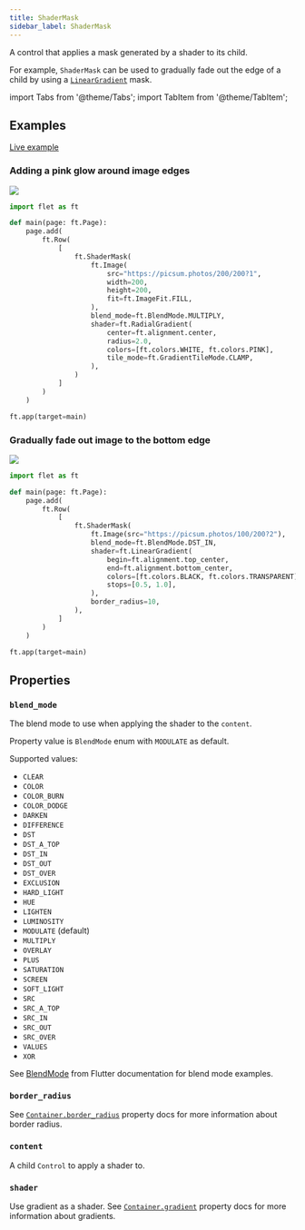 ```yaml
---
title: ShaderMask
sidebar_label: ShaderMask
---
```


A control that applies a mask generated by a shader to its child.

For example, `ShaderMask` can be used to gradually fade out the edge of a child by using a [`LinearGradient`](/docs/controls/container#lineargradient) mask.

import Tabs from '@theme/Tabs';
import TabItem from '@theme/TabItem';

## Examples

[Live example](https://flet-controls-gallery.fly.dev/utility/shadermask)

### Adding a pink glow around image edges

<img src="/img/docs/controls/shader-mask/shader-mask-pink-glow.png" className="screenshot-20" />

<Tabs groupId="language">
  <TabItem value="python" label="Python" default>

```python
import flet as ft

def main(page: ft.Page):
    page.add(
        ft.Row(
            [
                ft.ShaderMask(
                    ft.Image(
                        src="https://picsum.photos/200/200?1",
                        width=200,
                        height=200,
                        fit=ft.ImageFit.FILL,
                    ),
                    blend_mode=ft.BlendMode.MULTIPLY,
                    shader=ft.RadialGradient(
                        center=ft.alignment.center,
                        radius=2.0,
                        colors=[ft.colors.WHITE, ft.colors.PINK],
                        tile_mode=ft.GradientTileMode.CLAMP,
                    ),
                )
            ]
        )
    )

ft.app(target=main)
```

  </TabItem>
</Tabs>

### Gradually fade out image to the bottom edge

<img src="/img/docs/controls/shader-mask/shader-mask-gradient.png" className="screenshot-20" />

<Tabs groupId="language">
  <TabItem value="python" label="Python" default>

```python
import flet as ft

def main(page: ft.Page):
    page.add(
        ft.Row(
            [
                ft.ShaderMask(
                    ft.Image(src="https://picsum.photos/100/200?2"),
                    blend_mode=ft.BlendMode.DST_IN,
                    shader=ft.LinearGradient(
                        begin=ft.alignment.top_center,
                        end=ft.alignment.bottom_center,
                        colors=[ft.colors.BLACK, ft.colors.TRANSPARENT],
                        stops=[0.5, 1.0],
                    ),
                    border_radius=10,
                ),
            ]
        )
    )

ft.app(target=main)
```

  </TabItem>
</Tabs>

## Properties

### `blend_mode`

The blend mode to use when applying the shader to the `content`.

Property value is `BlendMode` enum with `MODULATE` as default.

Supported values:

* `CLEAR`
* `COLOR`
* `COLOR_BURN`
* `COLOR_DODGE`
* `DARKEN`
* `DIFFERENCE`
* `DST`
* `DST_A_TOP`
* `DST_IN`
* `DST_OUT`
* `DST_OVER`
* `EXCLUSION`
* `HARD_LIGHT`
* `HUE`
* `LIGHTEN`
* `LUMINOSITY`
* `MODULATE` (default)
* `MULTIPLY`
* `OVERLAY`
* `PLUS`
* `SATURATION`
* `SCREEN`
* `SOFT_LIGHT`
* `SRC`
* `SRC_A_TOP`
* `SRC_IN`
* `SRC_OUT`
* `SRC_OVER`
* `VALUES`
* `XOR`

See [BlendMode](https://api.flutter.dev/flutter/dart-ui/BlendMode.html) from Flutter documentation for blend mode examples.

### `border_radius`

See [`Container.border_radius`](container#border_radius) property docs for more information about border radius.

### `content`

A child `Control` to apply a shader to.

### `shader`

Use gradient as a shader. See [`Container.gradient`](container#gradient) property docs for more information about gradients.